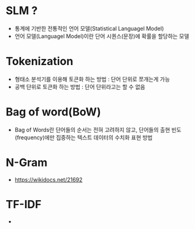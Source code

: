 # SLM ? 
- 통계에 기반한 전통적인 언어 모델(Statistical Languagel Model)
- 언어 모델(Languagel Model)이란 단어 시퀀스(문장)에 확률을 할당하는 모델

# Tokenization
- 형태소 분석기를 이용해 토큰화 하는 방법 : 단어 단위로 쪼개는게 가능
- 공백 단위로 토큰화 하는 방법 : 단어 단위라고는 할 수 없음

# Bag of word(BoW)
- Bag of Words란 단어들의 순서는 전혀 고려하지 않고, 단어들의 출현 빈도(frequency)에만 집중하는 텍스트 데이터의 수치화 표현 방법

# N-Gram
- https://wikidocs.net/21692

# TF-IDF
- 
